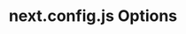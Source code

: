 ---
title: next.config.js Options
description: Learn about the options available in next.config.js for the Pages Router.
source: app/api-reference/config/next-config-js
---